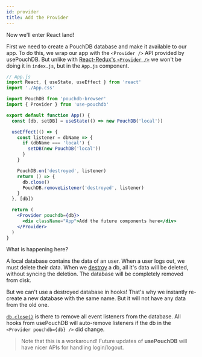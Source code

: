 ```yaml
---
id: provider
title: Add the Provider
---
```


Now we'll enter React land!

First we need to create a PouchDB database and make it available to our app. To do this, we wrap our app with the `<Provider />` API provided by usePouchDB. But unlike with [React-Redux's `<Provider />`](https://react-redux.js.org/api/provider) we won't be doing it in `index.js`, but in the `App.js` component.

```jsx
// App.js
import React, { useState, useEffect } from 'react'
import './App.css'

import PouchDB from 'pouchdb-browser'
import { Provider } from 'use-pouchdb'

export default function App() {
  const [db, setDB] = useState(() => new PouchDB('local'))

  useEffect(() => {
    const listener = dbName => {
      if (dbName === 'local') {
        setDB(new PouchDB('local'))
      }
    }

    PouchDB.on('destroyed', listener)
    return () => {
      db.close()
      PouchDB.removeListener('destroyed', listener)
    }
  }, [db])

  return (
    <Provider pouchdb={db}>
      <div className="App">Add the future components here</div>
    </Provider>
  )
}
```

What is happening here?

A local database contains the data of an user. When a user logs out, we must delete their data. When we [destroy](https://pouchdb.com/api.html#delete_database) a db, all it's data will be deleted, without syncing the deletion. The database will be completely removed from disk.

But we can't use a destroyed database in hooks! That's why we instantly re-create a new database with the same name. But it will not have any data from the old one.

[`db.close()`](https://pouchdb.com/api.html#close_database) is there to remove all event listeners from the database. All hooks from usePouchDB will auto-remove listeners if the db in the `<Provider pouchdb={db} />` did change.

> Note that this is a workaround! Future updates of **usePouchDB** will have nicer APIs for handling login/logout.
